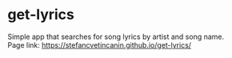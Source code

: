 # get-lyrics
Simple app that searches for song lyrics by artist and song name. <br>
Page link: https://stefancvetincanin.github.io/get-lyrics/
